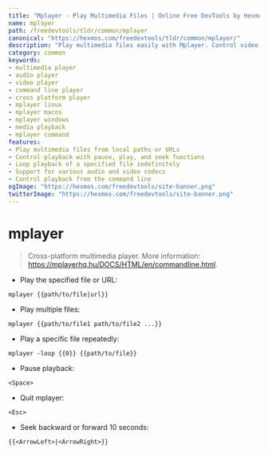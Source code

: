 ```yaml
---
title: "Mplayer - Play Multimedia Files | Online Free DevTools by Hexmos"
name: mplayer
path: /freedevtools/tldr/common/mplayer
canonical: "https://hexmos.com/freedevtools/tldr/common/mplayer/"
description: "Play multimedia files easily with Mplayer. Control video and audio playback with this versatile command-line tool. Free online tool, no registration required."
category: common
keywords:
- multimedia player
- audio player
- video player
- command line player
- cross platform player
- mplayer linux
- mplayer macos
- mplayer windows
- media playback
- mplayer command
features:
- Play multimedia files from local paths or URLs
- Control playback with pause, play, and seek functions
- Loop playback of a specified file indefinitely
- Support for various audio and video codecs
- Control playback from the command line
ogImage: "https://hexmos.com/freedevtools/site-banner.png"
twitterImage: "https://hexmos.com/freedevtools/site-banner.png"
---
```


# mplayer

> Cross-platform multimedia player.
> More information: <https://mplayerhq.hu/DOCS/HTML/en/commandline.html>.

- Play the specified file or URL:

`mplayer {{path/to/file|url}}`

- Play multiple files:

`mplayer {{path/to/file1 path/to/file2 ...}}`

- Play a specific file repeatedly:

`mplayer -loop {{0}} {{path/to/file}}`

- Pause playback:

`<Space>`

- Quit mplayer:

`<Esc>`

- Seek backward or forward 10 seconds:

`{{<ArrowLeft>|<ArrowRight>}}`
